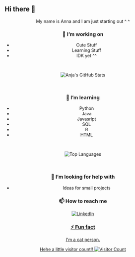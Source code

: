 ## Hi there 👋
<div align="center">
My name is Anna and I am just starting out ^ ^ 


### 🔭 I’m working on

- Cute Stuff
- Learning Stuff
- IDK yet ^^

<br>

<div align="center">

![Anja's GitHub Stats](https://github-readme-stats.vercel.app/api?username=anjatheanja&show_icons=true&theme=transparent)


</div>

<br>

### 🌱 I’m learning

- Python
- Java
- Javasript 
- SQL
- R
- HTML
<br>

<div align="center">

![Top Languages](https://github-readme-stats.vercel.app/api/top-langs/?username=anjatheanja&layout=compact&theme=transparent)

</div>

<br>

### 🤔 I’m looking for help with

- Ideas for small projects

### 📫 How to reach me

<div display="flex">
  <a href="https://www.linkedin.com/in/anna-plavyuk-674448223">
    <img src="https://img.shields.io/badge/linkedin-%230077B5.svg?style=for-the-badge&logo=linkedin&logoColor=white" alt="LinkedIn"/>

</div>

### ⚡ Fun fact

I'm a cat person.


Hehe a little visitor count!!
![Visitor Count](https://komarev.com/ghpvc/?username=anjatheanja&color=blue)


